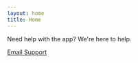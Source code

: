 ```yaml
---
layout: home
title: Home
---
```


Need help with the app? We're here to help.

<a href="mailto:support@bitelearn.mn" class="btn">Email Support</a>